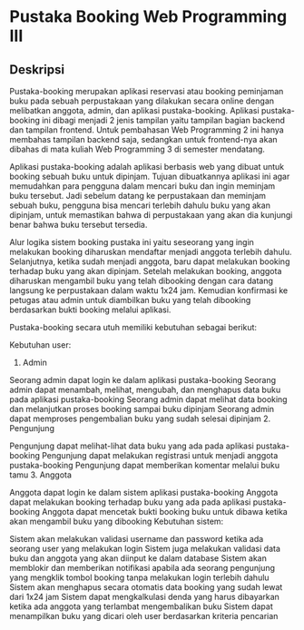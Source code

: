 # Pustaka Booking Web Programming III

## Deskripsi

Pustaka-booking merupakan aplikasi reservasi atau booking peminjaman buku pada sebuah perpustakaan yang dilakukan secara online dengan melibatkan anggota, admin, dan aplikasi pustaka-booking. Aplikasi pustaka-booking ini dibagi menjadi 2 jenis tampilan yaitu tampilan bagian backend dan tampilan frontend. Untuk pembahasan Web Programming 2 ini hanya membahas tampilan backend saja, sedangkan untuk frontend-nya akan dibahas di mata kuliah Web Programming 3 di semester mendatang.

Aplikasi pustaka-booking adalah aplikasi berbasis web yang dibuat untuk booking sebuah buku untuk dipinjam. Tujuan dibuatkannya aplikasi ini agar memudahkan para pengguna dalam mencari buku dan ingin meminjam buku tersebut. Jadi sebelum datang ke perpustakaan dan meminjam sebuah buku, pengguna bisa mencari terlebih dahulu buku yang akan dipinjam, untuk memastikan bahwa di perpustakaan yang akan dia kunjungi benar bahwa buku tersebut tersedia.

Alur logika sistem booking pustaka ini yaitu seseorang yang ingin melakukan booking diharuskan mendaftar menjadi anggota terlebih dahulu. Selanjutnya, ketika sudah menjadi anggota, baru dapat melakukan booking terhadap buku yang akan dipinjam. Setelah melakukan booking, anggota diharuskan mengambil buku yang telah dibooking dengan cara datang langsung ke perpustakaan dalam waktu 1x24 jam. Kemudian konfirmasi ke petugas atau admin untuk diambilkan buku yang telah dibooking berdasarkan bukti booking melalui aplikasi.

Pustaka-booking secara utuh memiliki kebutuhan sebagai berikut:

Kebutuhan user:

1. Admin

Seorang admin dapat login ke dalam aplikasi pustaka-booking
Seorang admin dapat menambah, melihat, mengubah, dan menghapus data buku pada aplikasi pustaka-booking
Seorang admin dapat melihat data booking dan melanjutkan proses booking sampai buku dipinjam
Seorang admin dapat memproses pengembalian buku yang sudah selesai dipinjam
2. Pengunjung

Pengunjung dapat melihat-lihat data buku yang ada pada aplikasi pustaka-booking
Pengunjung dapat melakukan registrasi untuk menjadi anggota pustaka-booking
Pengunjung dapat memberikan komentar melalui buku tamu
3. Anggota

Anggota dapat login ke dalam sistem aplikasi pustaka-booking
Anggota dapat melakukan booking terhadap buku yang ada pada aplikasi pustaka-booking
Anggota dapat mencetak bukti booking buku untuk dibawa ketika akan mengambil buku yang dibooking
Kebutuhan sistem:

Sistem akan melakukan validasi username dan password ketika ada seorang user yang melakukan login
Sistem juga melakukan validasi data buku dan anggota yang akan diinput ke dalam database
Sistem akan memblokir dan memberikan notifikasi apabila ada seorang pengunjung yang mengklik tombol booking tanpa melakukan login terlebih dahulu
Sistem akan menghapus secara otomatis data booking yang sudah lewat dari 1x24 jam
Sistem dapat mengkalkulasi denda yang harus dibayarkan ketika ada anggota yang terlambat mengembalikan buku
Sistem dapat menampilkan buku yang dicari oleh user berdasarkan kriteria pencarian
